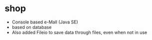 # shop
- Console based e-Mall (Java SE)
- based on database 
- Also added Fileio to save data through files, even when not in use

